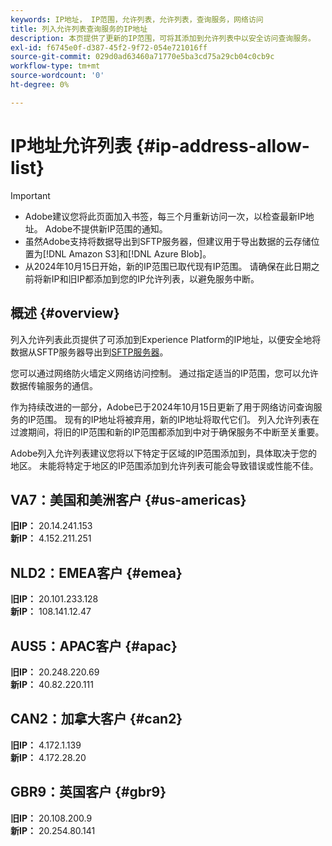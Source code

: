 ```yaml
---
keywords: IP地址， IP范围，允许列表，允许列表，查询服务，网络访问
title: 列入允许列表查询服务的IP地址
description: 本页提供了更新的IP范围，可将其添加到允许列表中以安全访问查询服务。
exl-id: f6745e0f-d387-45f2-9f72-054e721016ff
source-git-commit: 029d0ad63460a71770e5ba3cd75a29cb04c0cb9c
workflow-type: tm+mt
source-wordcount: '0'
ht-degree: 0%

---
```


# IP地址允许列表 {#ip-address-allow-list}

>[!IMPORTANT]
>
> * Adobe建议您将此页面加入书签，每三个月重新访问一次，以检查最新IP地址。 Adobe不提供新IP范围的通知。
> * 虽然Adobe支持将数据导出到SFTP服务器，但建议用于导出数据的云存储位置为[!DNL Amazon S3]和[!DNL Azure Blob]。
> * 从2024年10月15日开始，新的IP范围已取代现有IP范围。 请确保在此日期之前将新IP和旧IP都添加到您的IP允许列表，以避免服务中断。

## 概述 {#overview}

列入允许列表此页提供了可添加到Experience Platform的IP地址，以便安全地将数据从SFTP服务器导出到[SFTP服务器](../destinations/catalog/cloud-storage/sftp.md)。

您可以通过网络防火墙定义网络访问控制。 通过指定适当的IP范围，您可以允许数据传输服务的通信。

作为持续改进的一部分，Adobe已于2024年10月15日更新了用于网络访问查询服务的IP范围。 现有的IP地址将被弃用，新的IP地址将取代它们。 列入允许列表在过渡期间，将旧的IP范围和新的IP范围都添加到中对于确保服务不中断至关重要。

Adobe列入允许列表建议您将以下特定于区域的IP范围添加到，具体取决于您的地区。 未能将特定于地区的IP范围添加到允许列表可能会导致错误或性能不佳。

## VA7：美国和美洲客户 {#us-americas}

**旧IP：** 20.14.241.153\
**新IP：** 4.152.211.251

## NLD2：EMEA客户 {#emea}

**旧IP：** 20.101.233.128\
**新IP：** 108.141.12.47

## AUS5：APAC客户 {#apac}

**旧IP：** 20.248.220.69\
**新IP：** 40.82.220.111

## CAN2：加拿大客户 {#can2}

**旧IP：** 4.172.1.139\
**新IP：** 4.172.28.20

## GBR9：英国客户 {#gbr9}

**旧IP：** 20.108.200.9\
**新IP：** 20.254.80.141

